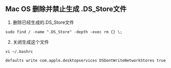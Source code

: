 ## Mac OS 删除并禁止生成 .DS_Store文件

1. 删除已经生成的.DS_Store文件

```shell
sudo find / -name ".DS_Store" -depth -exec rm {} \;
```

2. 关闭生成这个文件

```
vi ~/.bashrc

defaults write com.apple.desktopservices DSDontWriteNetworkStores true

```